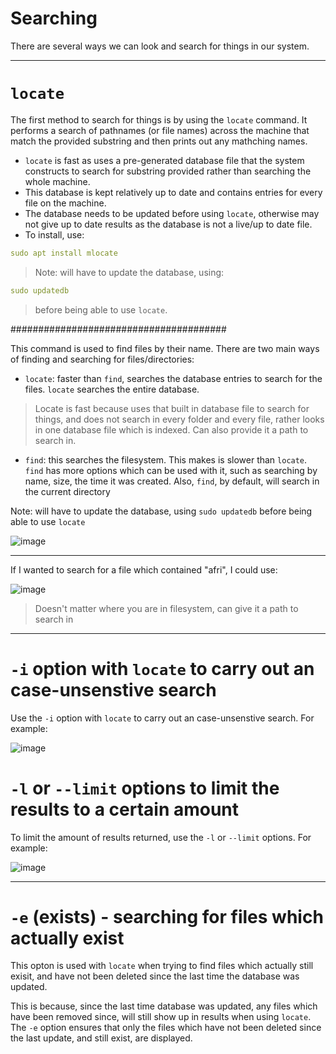 # Searching 

There are several ways we can look and search for things in our system. 

---
# `locate`

The first method to search for things is by using the `locate` command. It performs a search of pathnames (or file names) across the machine that match the provided substring and then prints out any mathching names. 

* `locate` is fast as uses a pre-generated database file that the system constructs to search for substring provided rather than searching the whole machine.
* This database is kept relatively up to date and contains entries for every file on the machine. 
* The database needs to be updated before using `locate`, otherwise may not give up to date results as the database is not a live/up to date file. 
* To install, use: 

```yaml
sudo apt install mlocate
```
> Note: will have to update the database, using:

```yaml
sudo updatedb 
```
> before being able to use `locate`. 

#######################################













































This command is used to find files by their name. There are two main ways of finding and searching for files/directories:

* `locate`: faster than `find`, searches the database entries to search for the files.   `locate` searches the entire database. 

> Locate is fast because uses that built in database file to search for things, and does not search in every folder and every file, rather looks in one database file which is indexed. Can also provide it a path to search in.

* `find`: this searches the filesystem. This makes is slower than `locate`. `find` has more options which can be used with it, such as searching by name, size, the time it was created. Also, `find`, by default, will search in the current directory   

Note: will have to update the database, using `sudo updatedb` before being able to use `locate`

![image](https://user-images.githubusercontent.com/107522496/197186126-6730225d-d7b0-41dd-b732-e67d9e77e8d8.png)


---

If I wanted to search for a file which contained "afri", I could use: 

![image](https://user-images.githubusercontent.com/107522496/197206376-3e8c3813-ef7a-4a39-adda-344512e56a6b.png)


> Doesn't matter where you are in filesystem, can give it a path to search in 

---

# `-i` option with `locate` to carry out an case-unsenstive search

Use the `-i` option with `locate` to carry out an case-unsenstive search. For example: 

![image](https://user-images.githubusercontent.com/107522496/197208226-19822663-ded7-4005-b9fa-93229567e8bf.png)

# `-l` or `--limit` options to limit the results to a certain amount 

To limit the amount of results returned, use the  `-l` or `--limit` options. For example: 

![image](https://user-images.githubusercontent.com/107522496/197208699-e65b01fc-f421-480d-a376-fac30fff4680.png)

---

# `-e` (exists) - searching for files which actually exist

This opton is used with `locate` when trying to find files which actually still exisit, and have not been deleted since the last time the database was updated.

This is because, since the last time database was updated, any files which have been removed since, will still show up in results when using `locate`. The `-e` option ensures that only the files which have not been deleted since the last update, and still exist, are displayed.














